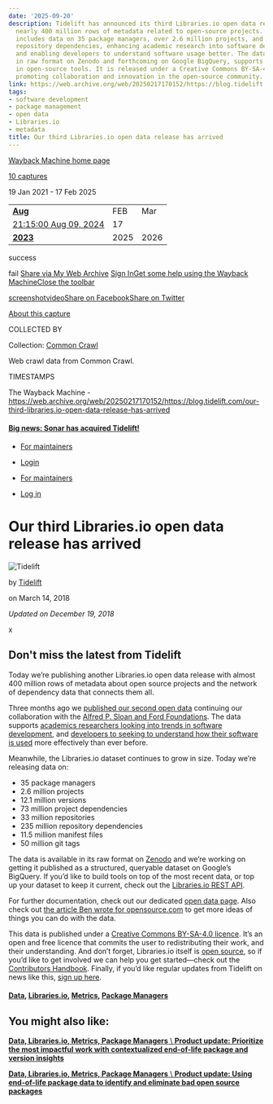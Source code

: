```yaml
---
date: '2025-09-20'
description: Tidelift has announced its third Libraries.io open data release, featuring
  nearly 400 million rows of metadata related to open-source projects. This release
  includes data on 35 package managers, over 2.6 million projects, and 235 million
  repository dependencies, enhancing academic research into software development trends
  and enabling developers to understand software usage better. The dataset, available
  in raw format on Zenodo and forthcoming on Google BigQuery, supports scalability
  in open-source tools. It is released under a Creative Commons BY-SA-4.0 license,
  promoting collaboration and innovation in the open-source community.
link: https://web.archive.org/web/20250217170152/https://blog.tidelift.com/our-third-libraries.io-open-data-release-has-arrived
tags:
- software development
- package management
- open data
- Libraries.io
- metadata
title: Our third Libraries.io open data release has arrived
---
```


[Wayback Machine home page](https://web.archive.org/web/ "Wayback Machine home page")

[10 captures](https://web.archive.org/web/20250217170152*/https://blog.tidelift.com/our-third-libraries.io-open-data-release-has-arrived "See a list of every capture for this URL")

19 Jan 2021 - 17 Feb 2025

|     |     |     |
| --- | --- | --- |
| [**Aug**](https://web.archive.org/web/20240809211500/https://blog.tidelift.com/our-third-libraries.io-open-data-release-has-arrived "09 Aug 2024") | FEB | Mar |
| [21:15:00 Aug 09, 2024](https://web.archive.org/web/20240809211500/https://blog.tidelift.com/our-third-libraries.io-open-data-release-has-arrived "21:15:00 Aug 09, 2024") | 17 |  |
| [**2023**](https://web.archive.org/web/20231201091806/https://blog.tidelift.com/our-third-libraries.io-open-data-release-has-arrived "01 Dec 2023") | 2025 | 2026 |

success

fail
[Share via My Web Archive](https://web.archive.org/web/20250217170152/https://blog.tidelift.com/our-third-libraries.io-open-data-release-has-arrived# "Share via My Web Archive") [Sign In](https://archive.org/account/login.php "Sign In")[Get some help using the Wayback Machine](https://help.archive.org/help/category/the-wayback-machine/ "Get some help using the Wayback Machine")[Close the toolbar](https://web.archive.org/web/20250217170152/https://blog.tidelift.com/our-third-libraries.io-open-data-release-has-arrived#close "Close the toolbar")

[screenshot](https://web.archive.org/web/20250217170152/http://web.archive.org/screenshot/https://blog.tidelift.com/our-third-libraries.io-open-data-release-has-arrived "screenshot")[video](https://web.archive.org/web/20250217170152/https://blog.tidelift.com/our-third-libraries.io-open-data-release-has-arrived# "video")[Share on Facebook](https://web.archive.org/web/20250217170152/https://blog.tidelift.com/our-third-libraries.io-open-data-release-has-arrived# "Share on Facebook")[Share on Twitter](https://web.archive.org/web/20250217170152/https://blog.tidelift.com/our-third-libraries.io-open-data-release-has-arrived# "Share on Twitter")

[About this capture](https://web.archive.org/web/20250217170152/https://blog.tidelift.com/our-third-libraries.io-open-data-release-has-arrived#expand)

COLLECTED BY

Collection: [Common Crawl](https://archive.org/details/commoncrawl)

Web crawl data from Common Crawl.


TIMESTAMPS

The Wayback Machine - https://web.archive.org/web/20250217170152/https://blog.tidelift.com/our-third-libraries.io-open-data-release-has-arrived

#### [Big news: Sonar has acquired Tidelift!](https://web.archive.org/web/20250217170152/https://blog.tidelift.com/tidelift-joins-sonar)

- [For maintainers](https://web.archive.org/web/20250217170152/https://www.tidelift.com/about/lifter?__hstc=233546881.ddf790ed80db4012b9d597d04fb2e792.1538618569361.1606852498697.1606919518772.259&__hssc=233546881.18.1606919518772&__hsfp=3629513924)
- [Login](https://web.archive.org/web/20250217170152/https://tidelift.com/login)

- [For maintainers](https://web.archive.org/web/20250217170152/https://tidelift.com/about/lifter?__hstc=233546881.ddf790ed80db4012b9d597d04fb2e792.1538618569361.1606852498697.1606919518772.259&__hssc=233546881.18.1606919518772&__hsfp=3629513924)
- [Log in](https://web.archive.org/web/20250217170152/https://tidelift.com/login)

# Our third Libraries.io open data release has arrived

![Tidelift](https://web.archive.org/web/20250217170152im_/https://blog.tidelift.com/hubfs/Tidelift_Logos_RGB_Tidelift_Shorthand_On-Blue.png)


by [Tidelift](https://web.archive.org/web/20250217170152/https://blog.tidelift.com/author/tidelift)





on March 14, 2018

_Updated on December 19, 2018_

x

## Don't miss the latest from Tidelift

Today we’re publishing another Libraries.io open data release with almost 400 million rows of metadata about open source projects and the network of dependency data that connects them all.

Three months ago we [published our second open data](https://web.archive.org/web/20250217170152/https://blog.tidelift.com/our-second-libraries.io-open-data-release-has-arrived) continuing our collaboration with the [Alfred P. Sloan and Ford Foundations](https://web.archive.org/web/20250217170152/https://medium.com/libraries-io/libraries-io-joins-brave-new-software-c8cb7bba93bf). The data supports [academics researchers looking into trends in software development](https://web.archive.org/web/20250217170152/https://arxiv.org/abs/1710.04936), and [developers to seeking to understand how their software is used](https://web.archive.org/web/20250217170152/https://libraries.io/rubygems/split/usage) more effectively than ever before.

Meanwhile, the Libraries.io dataset continues to grow in size. Today we’re releasing data on:

- 35 package managers
- 2.6 million projects
- 12.1 million versions
- 73 million project dependencies
- 33 million repositories
- 235 million repository dependencies
- 11.5 million manifest files
- 50 million git tags

The data is available in its raw format on [Zenodo](https://web.archive.org/web/20250217170152/https://zenodo.org/record/1196312) and we’re working on getting it published as a structured, queryable dataset on Google’s BigQuery. If you’d like to build tools on top of the most recent data, or top up your dataset to keep it current, check out the [Libraries.io REST API](https://web.archive.org/web/20250217170152/https://libraries.io/api).

For further documentation, check out our dedicated [open data page](https://web.archive.org/web/20250217170152/https://libraries.io/data). Also check out [the article Ben wrote for opensource.com](https://web.archive.org/web/20250217170152/https://opensource.com/article/17/7/librariesio-data) to get more ideas of things you can do with the data.

This data is published under a [Creative Commons BY-SA-4.0 licence](https://web.archive.org/web/20250217170152/https://creativecommons.org/licenses/by-sa/4.0/). It’s an open and free licence that commits the user to redistributing their work, and their understanding. And don’t forget, Libraries.io itself is [open source](https://web.archive.org/web/20250217170152/https://github.com/librariesio/libraries.io), so if you’d like to get involved we can help you get started—check out the [Contributors Handbook](https://web.archive.org/web/20250217170152/https://docs.libraries.io/contributorshandbook).
Finally, if you’d like regular updates from Tidelift on news like this, [sign up here](https://web.archive.org/web/20250217170152/https://tidelift.com/#email-subscribe).

#### [Data](https://web.archive.org/web/20250217170152/https://blog.tidelift.com/tag/data),    [Libraries.io](https://web.archive.org/web/20250217170152/https://blog.tidelift.com/tag/libraries-io),    [Metrics](https://web.archive.org/web/20250217170152/https://blog.tidelift.com/tag/metrics),    [Package Managers](https://web.archive.org/web/20250217170152/https://blog.tidelift.com/tag/package-managers)

## You might also like:

[**Data,    Libraries.io,    Metrics,    Package Managers** \\
**Product update: Prioritize the most impactful work with contextualized end-of-life package and version insights**](https://web.archive.org/web/20250217170152/https://blog.tidelift.com/prioritize-the-most-impactful-work-with-contextualized-end-of-life-package-and-version-insights)

[**Data,    Libraries.io,    Metrics,    Package Managers** \\
**Product update: Using end-of-life package data to identify and eliminate bad open source packages**](https://web.archive.org/web/20250217170152/https://blog.tidelift.com/using-end-of-life-package-data-to-identify-and-eliminate-bad-open-source-packages)
